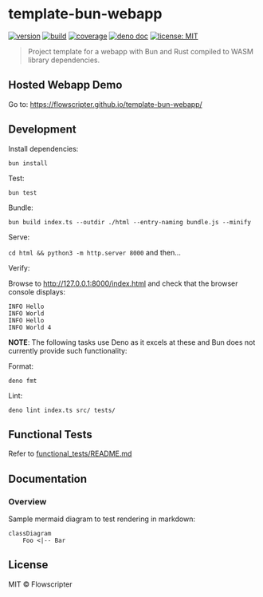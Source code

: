 # template-bun-webapp

[![version](https://img.shields.io/github/v/release/flowscripter/template-bun-webapp?sort=semver)](https://github.com/flowscripter/template-bun-webapp/releases)
[![build](https://img.shields.io/github/actions/workflow/status/flowscripter/template-bun-webapp/release-deno-webapp.yml)](https://github.com/flowscripter/template-bun-webapp/actions/workflows/release-deno-webapp.yml)
[![coverage](https://codecov.io/gh/flowscripter/template-bun-webapp/branch/main/graph/badge.svg?token=EMFT2938ZF)](https://codecov.io/gh/flowscripter/template-bun-webapp)
[![deno doc](https://doc.deno.land/badge.svg)](https://jsr.io/@flowscripter/template-bun-webapp/doc)
[![license: MIT](https://img.shields.io/github/license/flowscripter/template-bun-webapp)](https://github.com/flowscripter/template-bun-webapp/blob/main/LICENSE)

> Project template for a webapp with Bun and Rust compiled to WASM library
> dependencies.

## Hosted Webapp Demo

Go to: https://flowscripter.github.io/template-bun-webapp/

## Development

Install dependencies:

`bun install`

Test:

`bun test`

Bundle:

`bun build index.ts --outdir ./html --entry-naming bundle.js --minify`

Serve:

`cd html && python3 -m http.server 8000` and then...

Verify:

Browse to http://127.0.0.1:8000/index.html and check that the browser console
displays:

```
INFO Hello
INFO World
INFO Hello
INFO World 4
```

**NOTE**: The following tasks use Deno as it excels at these and Bun does not
currently provide such functionality:

Format:

`deno fmt`

Lint:

`deno lint index.ts src/ tests/`

## Functional Tests

Refer to [functional_tests/README.md](functional_tests/README.md)

## Documentation

### Overview

Sample mermaid diagram to test rendering in markdown:

```mermaid
classDiagram
    Foo <|-- Bar
```

## License

MIT © Flowscripter
